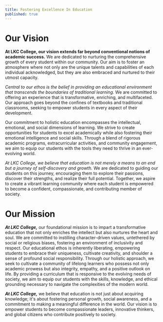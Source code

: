 ```yaml
---
title: Fostering Excellence In Education
published: true
---
```


# Our Vision

**At LKC College, our vision extends far beyond conventional notions of academic success.** We are dedicated to nurturing the comprehensive growth of every student within our community. Our aim is to foster an atmosphere where not only are the unique talents and capabilities of each individual acknowledged, but they are also embraced and nurtured to their utmost capacity.
<br>

_Central to our ethos is the belief in providing an educational environment that transcends the boundaries of traditional learning._ We are committed to offering an experience that is transformative, enriching, and multifaceted. Our approach goes beyond the confines of textbooks and traditional classrooms, seeking to empower students in every aspect of their development.
<br>

Our commitment to holistic education encompasses the intellectual, emotional, and social dimensions of learning. We strive to create opportunities for students to excel academically while also fostering their emotional intelligence and social skills. Through a blend of rigorous academic programs, extracurricular activities, and community engagement, we aim to equip our students with the tools they need to thrive in an ever-evolving world.
<br>

_At LKC College, we believe that education is not merely a means to an end but a journey of self-discovery and growth._ We are dedicated to guiding our students on this journey, encouraging them to explore their passions, discover their strengths, and realize their full potential. Together, we aspire to create a vibrant learning community where each student is empowered to become a confident, compassionate, and contributing member of society.

# Our Mission

**_At LKC College,_** our foundational mission is to impart a transformative education that not only enriches the intellect but also nurtures the heart and soul. We are committed to instilling character-driven values, untethered by social or religious biases, fostering an environment of inclusivity and respect. Our educational ethos is inherently liberating, empowering students to embrace their uniqueness, cultivate creativity, and shoulder a sense of profound social responsibility. Through our holistic approach, we seek to cultivate a community of lifelong learners who possess not only academic prowess but also integrity, empathy, and a positive outlook on life. By providing a curriculum that is responsive to the evolving needs of society, we aim to equip our students with the skills, knowledge, and ethical grounding necessary to navigate the complexities of the modern world.
<br>

**_At LKC College,_** we believe that education is not just about acquiring knowledge; it's about fostering personal growth, social awareness, and a commitment to making a meaningful difference in the world. Our vision is to empower students to become compassionate leaders, innovative thinkers, and global citizens who contribute positively to society.